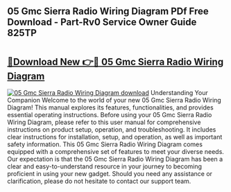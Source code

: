 ## 05 Gmc Sierra Radio Wiring Diagram PDf Free Download - Part-Rv0 Service Owner Guide 825TP

# <h2><a href="http://dfj9xdz.blite.top/?on=05+Gmc+Sierra+Radio+Wiring+Diagram">🔗Download New 👉🔴 05 Gmc Sierra Radio Wiring Diagram</a></h2>

[![05 Gmc Sierra Radio Wiring Diagram download](https://i.imgur.com/lujVjoI.png)](http://dfj9xdz.blite.top/?on=05+Gmc+Sierra+Radio+Wiring+Diagram)
Understanding Your Companion Welcome to the world of your new 05 Gmc Sierra Radio Wiring Diagram! This manual explores its features, functionalities, and provides essential operating instructions. Before using your 05 Gmc Sierra Radio Wiring Diagram, please refer to this user manual for comprehensive instructions on product setup, operation, and troubleshooting. It includes clear instructions for installation, setup, and operation, as well as important safety information. This 05 Gmc Sierra Radio Wiring Diagram comes equipped with a comprehensive set of features to meet your diverse needs. Our expectation is that the 05 Gmc Sierra Radio Wiring Diagram has been a clear and easy-to-understand resource in your journey to becoming proficient in using your new gadget. Should you need any assistance or clarification, please do not hesitate to contact our support team.
